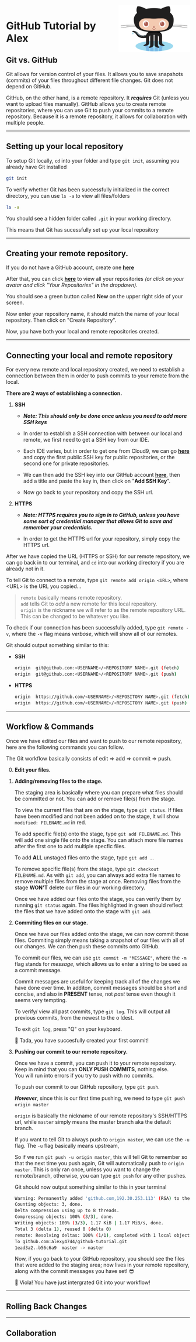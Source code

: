 <img src="./assets/Octocat.png" align="right" width="196" height="128">

# GitHub Tutorial by Alex

## Git vs. GitHub

Git allows for version control of your files. It allows you to save snapshots (commits) of your files throughout different file changes. Git does not depend on GitHub.

GitHub, on the other hand, is a remote repository. It ***requires*** Git (unless you want to upload files manually). GitHub allows you to create remote repositories, where you can use Git to push your commits to a remote repository. Because it is a remote repository, it allows for collaboration with multiple people.

---
## Setting up your local repository

To setup Git locally, `cd` into your folder and type `git init`, assuming you already have Git installed

```bash
git init
```

To verify whether Git has been successfully initialized in the correct directory, you can use `ls -a` to view all files/folders

```bash
ls -a
```

You should see a hidden folder called `.git` in your working directory.

This means that Git has sucessfully set up your local repository

---
## Creating your remote repository.

If you do not have a GitHub account, create one [**here**](https://github.com/join?source=header-home)

After that, you can click [**here**](https://github.com/alexy4744?tab=repositories) to view all your repositories *(or click on your avatar and click "Your Repositories" in the dropdown)*.

You should see a green button called **New** on the upper right side of your screen.
<!-- put new button screenshot here -->

Now enter your repository name, it should match the name of your local repository. Then click on "Create Repository".

Now, you have both your local and remote repositories created.

---
## Connecting your local and remote repository
For every new remote and local repository created, we need to establish a connection between them in order to push commits to your remote from the local.

**There are 2 ways of establishing a connection.**
1. **SSH**  
    * ***Note: This should only be done once unless you need to add more SSH keys***

    * In order to establish a SSH connection with between our local and remote, we first need to get a SSH key from our IDE.

    * Each IDE varies, but in order to get one from Cloud9, we can go [**here**](https://c9.io/account/ssh) and copy the first public SSH key for public repositories, or the second one for private repositories.
    
    * We can then add the SSH key into our GitHub account  [**here**](https://github.com/settings/ssh/new), then add a title and paste the key in, then click on "**Add SSH Key**".
   
    * Now go back to your repository and copy the SSH url.

2. **HTTPS**
    * ***Note: HTTPS requires you to sign in to GitHub, unless you have some sort of credential manager that allows Git to save and remember your credentials.***
    
    * In order to get the HTTPS url for your repository, simply copy the HTTPS url.

After we have copied the URL (HTTPS or SSH) for our remote repository, we can go back in to our terminal, and `cd` into our working directory if you are already not in it.

To tell Git to connect to a remote, type `git remote add origin <URL>`, where \<URL> is the URL you copied...

> `remote` basically means remote repository.  
  `add` tells Git to *add* a new remote for this local repository.  
  `origin` is the nickname we will refer to as the remote repository URL. This can be changed to be whatever you like.

To check if our connection has been successfully added, type `git remote -v`, where the `-v` flag means *verbose*, which will show all of our remotes.

Git should output something similar to this:
* **SSH**
  ```bash
  origin  git@github.com:<USERNAME>/<REPOSITORY NAME>.git (fetch)
  origin  git@github.com:<USERNAME>/<REPOSITORY NAME>.git (push)
  ```
* **HTTPS**
  ```bash
  origin  https://github.com/<USERNAME>/<REPOSITORY NAME>.git (fetch)
  origin  https://github.com/<USERNAME>/<REPOSITORY NAME>.git (push)
  ```

---
## Workflow & Commands

Once we have edited our files and want to push to our remote repository, here are the following commands you can follow.

The Git workflow basically consists of edit => add => commit => push.

0. **Edit your files.**

1. **Adding/removing files to the stage.**

    The staging area is basically where you can prepare what files should be committed or not. You can add or remove file(s) from the stage.
   
    To view the current files that are on the stage, type `git status`. If files have been modified and not been added on to the stage, it will show `modified: FILENAME.md` in red.
   
    To add specific file(s) onto the stage, type `git add FILENAME.md`. This will add one single file onto the stage. You can attach more file names after the first one to add multiple specfic files.
   
    To add **ALL** unstaged files onto the stage, type `git add .`.
   
    To remove specific file(s) from the stage, type `git checkout FILENAME.md`. As with `git add`, you can always add extra file names to remove multiple files from the stage at once. Removing files from the stage **WON'T** delete our files in our working directory.
   
    Once we have added our files onto the stage, you can verify them by running `git status` again. The files highlighted in green should reflect the files that we have added onto the stage with `git add`.
  
2. **Commiting files on our stage.**  

    Once we have our files added onto the stage, we can now commit those files. Commiting simply means taking a snapshot of our files with all of our changes. We can then push these commits onto GitHub.
   
    To commit our files, we can use `git commit -m "MESSAGE"`, where the `-m` flag stands for *message*, which allows us to enter a string to be used as a commit message.
    
    Commit messages are useful for keeping track all of the changes we have done over time. In additon, commit messages should be short and concise, and also in **PRESENT** tense, not *past* tense even though it seems very tempting.
    
    To verify/ view all past commits, type `git log`. This will output all previous commits, from the newest to the o  ldest. 
    
    To exit `git log`, press "Q" on your keyboard.
    
    🎉 Tada, you have succesfully created your first commit!
    
3. **Pushing our commit to our remote repository.**

    Once we have a commit, you can push it to your remote repository.  
    Keep in mind that you can **ONLY PUSH COMMITS**, nothing else.  
    You will run into errors if you try to push with no commits.
    
    To push our commit to our GitHub repository, type `git push`.
    
    ***However***, since this is our first time pushing, we need to type `git push origin master`
    
    `origin` is basically the nickname of our remote repository's SSH/HTTPS url, while `master` simply means the master branch aka the default branch.
    
    If you want to tell Git to always push to `origin master`, we can use the `-u` flag. The `-u` flag basically means upstream,
    
    So if we run `git push -u origin master`, this will tell Git to remember so that the next time you push again, Git will automatically push to `origin master`. This is only ran once, unless you want to change the remote/branch, otherwise, you can type `git push` for any other pushes.
    
    Git should now output something similar to this in your terminal
    ```bash
    Warning: Permanently added 'github.com,192.30.253.113' (RSA) to the list of known hosts.
    Counting objects: 3, done.
    Delta compression using up to 8 threads.
    Compressing objects: 100% (3/3), done.
    Writing objects: 100% (3/3), 1.17 KiB | 1.17 MiB/s, done.
    Total 3 (delta 1), reused 0 (delta 0)
    remote: Resolving deltas: 100% (1/1), completed with 1 local object.
    To github.com:alexy4744/github-tutorial.git
    1ead3a2..b56c6a9  master -> master
    ```
    
    Now, if you go back to your GitHub repository, you should see the files that were added to the staging area; now lives in your remote repository, along with the commit messages you have set! 😎
    
    🥂 Viola! You have just intergrated Git into your workflow!
    
---
## Rolling Back Changes


---
## Collaboration
